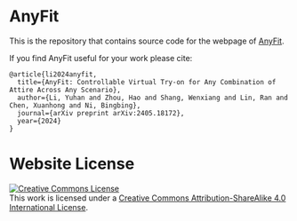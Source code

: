 # AnyFit

This is the repository that contains source code for the webpage of [AnyFit](https://colorful-liyu.github.io/anyfit-page/).

If you find AnyFit useful for your work please cite:
```
@article{li2024anyfit,
  title={AnyFit: Controllable Virtual Try-on for Any Combination of Attire Across Any Scenario},
  author={Li, Yuhan and Zhou, Hao and Shang, Wenxiang and Lin, Ran and Chen, Xuanhong and Ni, Bingbing},
  journal={arXiv preprint arXiv:2405.18172},
  year={2024}
}
```

# Website License
<a rel="license" href="http://creativecommons.org/licenses/by-sa/4.0/"><img alt="Creative Commons License" style="border-width:0" src="https://i.creativecommons.org/l/by-sa/4.0/88x31.png" /></a><br />This work is licensed under a <a rel="license" href="http://creativecommons.org/licenses/by-sa/4.0/">Creative Commons Attribution-ShareAlike 4.0 International License</a>.
